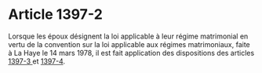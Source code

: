 # Article 1397-2

Lorsque les époux désignent la loi applicable à leur régime matrimonial en vertu de la convention sur la loi applicable aux régimes matrimoniaux, faite à La Haye le 14 mars 1978, il est fait application des dispositions des articles <a href='/affichCodeArticle.do?cidTexte=LEGITEXT000006070721&idArticle=LEGIARTI000006439212&dateTexte=&categorieLien=cid' title='Code civil - art. 1397-3 (V)'>1397-3 </a>et <a href='/affichCodeArticle.do?cidTexte=LEGITEXT000006070721&idArticle=LEGIARTI000006439216&dateTexte=&categorieLien=cid' title='Code civil - art. 1397-4 (V)'>1397-4</a>.